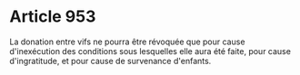 # Article 953

La donation entre vifs ne pourra être révoquée que pour cause d'inexécution des conditions sous lesquelles elle aura été faite, pour cause d'ingratitude, et pour cause de survenance d'enfants.
